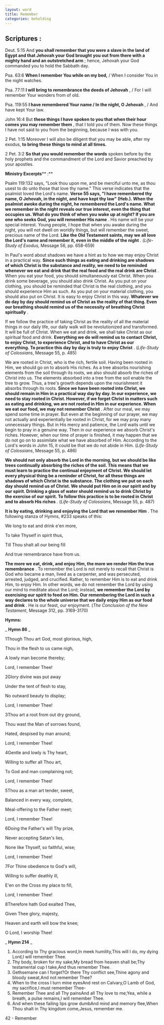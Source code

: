 ```yaml
---
layout: word
title: Remember
categories: beholding
---
```


## Scriptures :

Deut. 5:15 And **you shall remember that you were a slave in the land of Egypt and that Jehovah your God brought you out from there with a mighty hand and an outstretched arm** ; hence, Jehovah your God commanded you to hold the Sabbath day.

Psa. 63:6 **When I remember You while on my bed,** / When I consider You in the night watches.

Psa. 77:11 **I will bring to remembrance the deeds of Jehovah** , / For I will remember Your wonders from of old.

Psa. 119:55 **I have remembered Your name / In the night, O Jehovah** , / And have kept Your law.

John 16:4 But **these things I have spoken to you that when their hour comes you may remember them** , that I told you of them. Now these things I have not said to you from the beginning, because I was with you.

2 Pet. 1:15 Moreover I will also be diligent that you may be able, after my exodus, **to bring these things to mind at all times.**

2 Pet. 3:2 **So that you would remember the words** spoken before by the holy prophets and the commandment of the Lord and Savior preached by your apostles.

**Ministry Excerpts**** :**

Psalm 119:132 says, "Look thou upon me, and be merciful unto me, as thou usest to do unto those that love thy name." This verse indicates that the psalmist loved the Lord's name. **Verse 55 says, "I have remembered thy name, O Jehovah, in the night, and have kept thy law" (Heb.). When the psalmist awoke during the night, he remembered the Lord's name. What we remember in the night reveals our true interest, even the thing that occupies us. What do you think of when you wake up at night? If you are one who seeks God, you will remember His name** . His name will be your special interest. Young people, I hope that when you awake during the night, you will not dwell on worldly things, but will remember the sweet, precious name of the Lord. **Like the Old Testament saints, may we all love the Lord's name and remember it, even in the middle of the night** . (_Life-Study of Exodus,_ Message 56, pp. 658-659)

In Paul's word about shadows we have a hint as to how we may enjoy Christ in a practical way. **Since such things as eating and drinking are shadows of which Christ is the substance and reality, we need to be reminded whenever we eat and drink that the real food and the real drink are Christ** . When you eat your food, you should simultaneously eat Christ. When you drink some beverage, you should also drink Christ. As you put on your clothing, you should be reminded that Christ is the real clothing, and you should experience Him as such. As you put on your material clothing, you should also put on Christ. It is easy to enjoy Christ in this way. **Whatever we do day by day should remind us of Christ as the reality of that thing. Even our breathing should remind us of the necessity of breathing Christ spiritually** .

If we follow the practice of taking Christ as the reality of all the material things in our daily life, our daily walk will be revolutionized and transformed. It will be full of Christ. When we eat and drink, we shall take Christ as our spiritual food and drink. **Everything we do will remind us to contact Christ, to enjoy Christ, to experience Christ, and to have Christ as our everything. To practice this day by day is truly to enjoy Christ** . (_Life-Study of Colossians_, Message 55, p. 485)

We are rooted in Christ, who is the rich, fertile soil. Having been rooted in Him, we should go on to absorb His riches. As a tree absorbs nourishing elements from the soil through its roots, we also should absorb the riches of Christ into us. The elements absorbed into a tree from the soil enable the tree to grow. Thus, a tree's growth depends upon the nourishment it absorbs through its roots. **Since we have been rooted into Christ, we should remain in Him in a practical way day by day. In our experience, we need to stay rooted in Christ. However, if we forget Christ in matters such as eating and drinking, we are not rooted in Him in our experience. When we eat our food, we may not remember Christ** . After our meal, we may spend some time in prayer. But even at the beginning of our prayer, we may not actually and experientially be rooted in Christ, for we may pray many unnecessary things. But in His mercy and patience, the Lord waits until we begin to pray in a genuine way. Then in our experience we absorb Christ's riches. However, when our time of prayer is finished, it may happen that we do not go on to assimilate what we have absorbed of Him. According to the Lord's words in John 15, it could be that we do not abide in Him. (_Life-Study of Colossians_, Message 55, p. 486)

**We should not only absorb the Lord in the morning, but we should be like trees continually absorbing the riches of the soil. This means that we must learn to practice the continual enjoyment of Christ. We should let every physical thing be a reminder of Christ, for all these things are shadows of which Christ is the substance. The clothing we put on each day should remind us of Christ. We should put Him on in our spirit and by our spirit. Drinking a glass of water should remind us to drink Christ by the exercise of our spirit. To follow this practice is to be rooted in Christ and to absorb His riches** . (_Life-Study of Colossians_, Message 55, p. 487)

**It is by eating, drinking and enjoying the Lord that we remember Him** . The following stanza of Hymns, #233 speaks of this:

We long to eat and drink e'en more,

To take Thyself in spirit thus,

Till Thou shalt all our being fill

And true remembrance have from us.

**The more we eat, drink, and enjoy Him, the more we render Him the true remembrance** . To remember the Lord is not merely to recall that Christ is God who became a man, lived as a carpenter, and was persecuted, arrested, judged, and crucified. Rather, to remember Him is to eat and drink Him, to enjoy Him. In other words, we do not remember the Lord by using our mind to meditate about the Lord; instead, **we remember the Lord by exercising our spirit to feed on Him. Our remembering the Lord in such a way declares to the whole universe that we daily enjoy Him as our food and drink** . He is our feast, our enjoyment. (_The Conclusion of the New Testament_, Message 312, pp. 3169-3170)

**Hymns:**

_ **Hymn 86** _

1Though Thou art God, most glorious, high,

Thou in the flesh to us came nigh,

A lowly man become thereby;

Lord, I remember Thee!

2Glory divine was put away

Under the tent of flesh to stay,

No outward beauty to display;

Lord, I remember Thee!

3Thou art a root from out dry ground,

Thou wast the Man of sorrows found,

Hated, despised by man around;

Lord, I remember Thee!

4Gentle and lowly is Thy heart,

Willing to suffer all Thou art,

To God and man complaining not;

Lord, I remember Thee!

5Thou as a man art tender, sweet,

Balanced in every way, complete,

Meal-offering to the Father meet;

Lord, I remember Thee!

6Doing the Father's will Thy prize,

Never accepting Satan's lies,

None like Thyself, so faithful, wise;

Lord, I remember Thee!

7For Thine obedience to God's will,

Willing to suffer deathly ill,

E'en on the Cross my place to fill,

Lord, I remember Thee!

8Therefore hath God exalted Thee,

Given Thee glory, majesty,

Heaven and earth will bow the knee;

O Lord, I worship Thee!

_ **Hymn 214** _

1. According to Thy gracious word,In meek humility,This will I do, my dying Lord,I will remember Thee.
2. Thy body, broken for my sake,My bread from heaven shall be;Thy testamental cup I take,And thus remember Thee.
3. Gethsemane can I forget?Or there Thy conflict see,Thine agony and bloody sweat,And not remember Thee?
4. When to the cross I turn mine eyesAnd rest on Calvary,O Lamb of God, my sacrifice,I must remember Thee-
5. Remember Thee and all Thy painsAnd all Thy love to me;Yea, while a breath, a pulse remains,I will remember Thee.
6. And when these failing lips grow dumbAnd mind and memory flee,When Thou shalt in Thy kingdom come,Jesus, remember me.

42 - Remember
